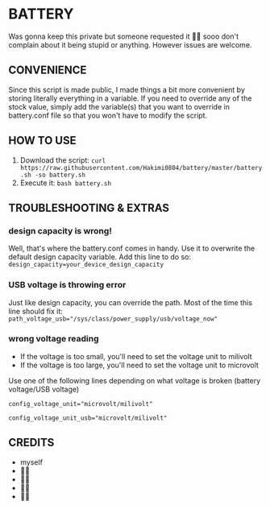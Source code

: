 # BATTERY
Was gonna keep this private but someone requested it 🤷‍♂️ sooo
don't complain about it being stupid or anything.
However issues are welcome.

## CONVENIENCE
Since this script is made public, I made things a bit more convenient by storing literally everything in a variable. If you need to override any of the stock value, simply add the variable(s) that you want to override in battery.conf file so that you won't have to modify the script.

## HOW TO USE
1. Download the script: `curl https://raw.githubusercontent.com/Hakimi0804/battery/master/battery.sh -so battery.sh`
2. Execute it: `bash battery.sh`

## TROUBLESHOOTING & EXTRAS
### design capacity is wrong!
Well, that's where the battery.conf comes in handy. Use it to overwrite the default design capacity variable. Add this line to do so: `design_capacity=your_device_design_capacity`

### USB voltage is throwing error
Just like design capacity, you can override the path. Most of the time this line should fix it: `path_voltage_usb="/sys/class/power_supply/usb/voltage_now"`

### wrong voltage reading
- If the voltage is too small, you'll need to set the voltage unit to milivolt
- If the voltage is too large, you'll need to set the voltage unit to microvolt

Use one of the following lines depending on what voltage is broken (battery voltage/USB voltage)

`config_voltage_unit="microvolt/milivolt"`

`config_voltage_unit_usb="microvolt/milivolt"`

## CREDITS
- myself
- 🤷‍♂️
- 🤷‍♂️
- 🤷‍♂️
- 🤷‍♂️
